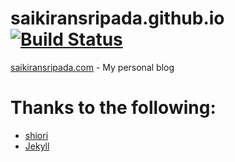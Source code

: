 # saikiransripada.github.io [![Build Status](https://travis-ci.org/saikiransripada/saikiransripada.github.io.svg?branch=dev)](https://travis-ci.org/saikiransripada/saikiransripada.github.io)

[saikiransripada.com](https://www.saikiransripada.com) - My personal blog

# Thanks to the following:

* [shiori](https://github.com/ellekasai/shiori)
* [Jekyll](http://jekyllrb.com)